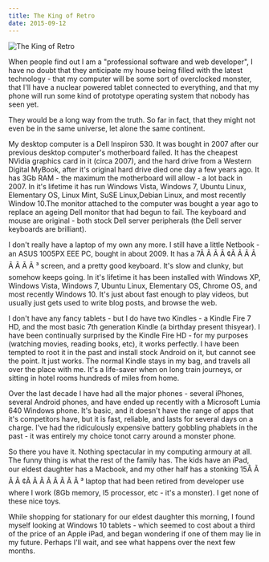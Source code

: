 ```yaml
---
title: The King of Retro
date: 2015-09-12
---
```


![The King of Retro](https://source.unsplash.com/03UCoidYvXw/1600x900)

When people find out I am a "professional software and web developer", I have no doubt that they anticipate my house being filled with the latest technology - that my computer will be some sort of overclocked monster, that I'll have a nuclear powered tablet connected to everything, and that my phone will run some kind of prototype operating system that nobody has seen yet.

They would be a long way from the truth. So far in fact, that they might not even be in the same universe, let alone the same continent.

My desktop computer is a Dell Inspiron 530. It was bought in 2007 after our previous desktop computer's motherboard failed. It has the cheapest NVidia graphics card in it (circa 2007), and the hard drive from a Western Digital MyBook, after it's original hard drive died one day a few years ago. It has 3Gb RAM - the maximum the motherboard will allow - a lot back in 2007. In it's lifetime it has run Windows Vista, Windows 7, Ubuntu Linux, Elementary OS, Linux Mint, SuSE Linux,Debian Linux, and most recently Window 10.The monitor attached to the computer was bought a year ago to replace an ageing Dell monitor that had begun to fail. The keyboard and mouse are original - both stock Dell server peripherals (the Dell server keyboards are brilliant).

I don't really have a laptop of my own any more. I still have a little Netbook - an ASUS 1005PX EEE PC, bought in about 2009. It has a 7Ã Ã Ã Ã ¢Ã Ã Ã Ã Ã Ã Ã Ã ³ screen, and a pretty good keyboard. It's slow and clunky, but somehow keeps going. In it's lifetime it has been installed with Windows XP, Windows Vista, Windows 7, Ubuntu Linux, Elementary OS, Chrome OS, and most recently Windows 10. It's just about fast enough to play videos, but usually just gets used to write blog posts, and browse the web.

I don't have any fancy tablets - but I do have two Kindles - a Kindle Fire 7 HD, and the most basic 7th generation Kindle (a birthday present thisyear). I have been continually surprised by the Kindle Fire HD - for my purposes (watching movies, reading books, etc), it works perfectly. I have been tempted to root it in the past and install stock Android on it, but cannot see the point. It just works. The normal Kindle stays in my bag, and travels all over the place with me. It's a life-saver when on long train journeys, or sitting in hotel rooms hundreds of miles from home.

Over the last decade I have had all the major phones - several iPhones, several Android phones, and have ended up recently with a Microsoft Lumia 640 Windows phone. It's basic, and it doesn't have the range of apps that it's competitors have, but it is fast, reliable, and lasts for several days on a charge. I've had the ridiculously expensive battery gobbling phablets in the past - it was entirely my choice tonot carry around a monster phone.

So there you have it. Nothing spectacular in my computing armoury at all. The funny thing is what the rest of the family has. The kids have an iPad, our eldest daughter has a Macbook, and my other half has a stonking 15Ã Ã Ã Ã ¢Ã Ã Ã Ã Ã Ã Ã Ã ³ laptop that had been retired from developer use where I work (8Gb memory, I5 processor, etc - it's a monster). I get none of these nice toys.

While shopping for stationary for our eldest daughter this morning, I found myself looking at Windows 10 tablets - which seemed to cost about a third of the price of an Apple iPad, and began wondering if one of them may lie in my future. Perhaps I'll wait, and see what happens over the next few months.